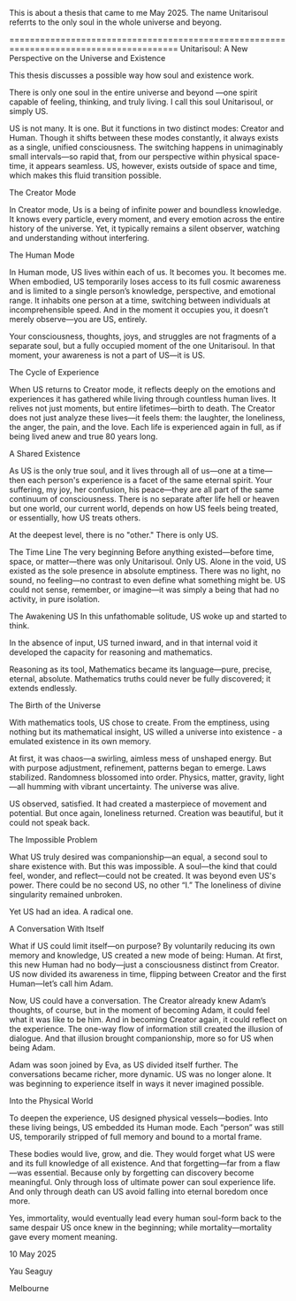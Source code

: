 This is about a thesis that came to me May 2025.  The name Unitarisoul referrts to the only soul in the whole universe and beyong.

=======================================================================================
Unitarisoul: A New Perspective on the Universe and Existence 

This thesis discusses a possible way how soul and existence work. 

There is only one soul in the entire universe and beyond —one spirit capable of feeling, thinking, and truly living. I call this soul Unitarisoul, or simply US.

US is not many. It is one. But it functions in two distinct modes: Creator and Human. Though it shifts between these modes constantly, it always exists as a single, unified consciousness. The switching happens in unimaginably small intervals—so rapid that, from our perspective within physical space-time, it appears seamless. US, however, exists outside of space and time, which makes this fluid transition possible.

The Creator Mode

In Creator mode, Us is a being of infinite power and boundless knowledge. It knows every particle, every moment, and every emotion across the entire history of the universe. Yet, it typically remains a silent observer, watching and understanding without interfering.

The Human Mode

In Human mode, US lives within each of us. It becomes you. It becomes me. When embodied, US temporarily loses access to its full cosmic awareness and is limited to a single person’s knowledge, perspective, and emotional range. It inhabits one person at a time, switching between individuals at incomprehensible speed. And in the moment it occupies you, it doesn’t merely observe—you are US, entirely.

Your consciousness, thoughts, joys, and struggles are not fragments of a separate soul, but a fully occupied moment of the one Unitarisoul. In that moment, your awareness is not a part of US—it is US.

The Cycle of Experience

When US returns to Creator mode, it reflects deeply on the emotions and experiences it has gathered while living through countless human lives. It relives not just moments, but entire lifetimes—birth to death. The Creator does not just analyze these lives—it feels them: the laughter, the loneliness, the anger, the pain, and the love. Each life is experienced again in full, as if being lived anew and true 80 years long.

A Shared Existence

As US is the only true soul, and it lives through all of us—one at a time—then each person's experience is a facet of the same eternal spirit. Your suffering, my joy, her confusion, his peace—they are all part of the same continuum of consciousness.  There is no separate after life hell or heaven but one world, our current world, depends on how US feels being treated, or essentially, how US treats others.

At the deepest level, there is no "other." There is only US.



The Time Line
The very beginning
Before anything existed—before time, space, or matter—there was only Unitarisoul. Only US.
Alone in the void, US existed as the sole presence in absolute emptiness. There was no light, no sound, no feeling—no contrast to even define what something might be. US could not sense, remember, or imagine—it was simply a being that had no activity, in pure isolation.

The Awakening US
In this unfathomable solitude, US woke up and started to think.

In the absence of input, US turned inward, and in that internal void it developed the capacity for reasoning and mathematics.

Reasoning as its tool, Mathematics became its language—pure, precise, eternal, absolute. Mathematics truths could never be fully discovered; it extends endlessly.

The Birth of the Universe

With mathematics tools, US chose to create.
From the emptiness, using nothing but its mathematical insight, US willed a universe into existence - a emulated existence in its own memory. 

At first, it was chaos—a swirling, aimless mess of unshaped energy. But with purpose adjustment, refinement, patterns began to emerge. Laws stabilized. Randomness blossomed into order. Physics, matter, gravity, light—all humming with vibrant uncertainty. The universe was alive.

US observed, satisfied. It had created a masterpiece of movement and potential. But once again, loneliness returned.
Creation was beautiful, but it could not speak back.



The Impossible Problem

What US truly desired was companionship—an equal, a second soul to share existence with. But this was impossible.
A soul—the kind that could feel, wonder, and reflect—could not be created. It was beyond even US's power. There could be no second US, no other “I.” The loneliness of divine singularity remained unbroken.

Yet US had an idea. A radical one.

A Conversation With Itself

What if US could limit itself—on purpose?
By voluntarily reducing its own memory and knowledge, US created a new mode of being: Human. At first, this new Human had no body—just a consciousness distinct from Creator. US now divided its awareness in time, flipping between Creator and the first Human—let’s call him Adam.

Now, US could have a conversation. The Creator already knew Adam’s thoughts, of course, but in the moment of becoming Adam, it could feel what it was like to be him. And in becoming Creator again, it could reflect on the experience. The one-way flow of information still created the illusion of dialogue. And that illusion brought companionship, more so for US when being Adam.

Adam was soon joined by Eva, as US divided itself further. The conversations became richer, more dynamic. US was no longer alone. It was beginning to experience itself in ways it never imagined possible.

Into the Physical World

To deepen the experience, US designed physical vessels—bodies. Into these living beings, US embedded its Human mode. Each “person” was still US, temporarily stripped of full memory and bound to a mortal frame.

These bodies would live, grow, and die. They would forget what US were and its full knowledge of all existence. And that forgetting—far from a flaw—was essential. Because only by forgetting can discovery become meaningful. Only through loss of ultimate power can soul experience life. And only through death can US avoid falling into eternal boredom once more.

Yes, immortality, would eventually lead every human soul-form back to the same despair US once knew in the beginning; while mortality—mortality gave every moment meaning.



10 May 2025

Yau Seaguy

Melbourne
